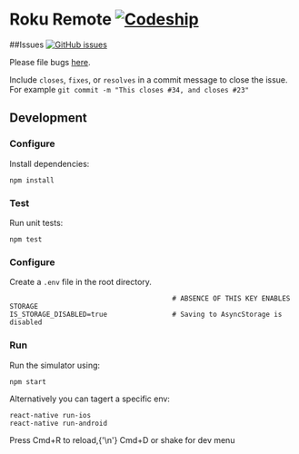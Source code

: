 # Roku Remote  [![Codeship][ci-badge]][ci]


##Issues [![GitHub issues][issues-badge]][issues]

Please file bugs [here][issues].

Include `closes`, `fixes`, or `resolves` in a commit message to close the issue.
For example `git commit -m "This closes #34, and closes #23"`

## Development

### Configure
Install dependencies:

```
npm install
```

### Test
Run unit tests:

```
npm test
```

### Configure
Create a `.env` file in the root directory.
```
                                        # ABSENCE OF THIS KEY ENABLES STORAGE
IS_STORAGE_DISABLED=true                # Saving to AsyncStorage is disabled
```

### Run
Run the simulator using:

```
npm start
```

Alternatively you can tagert a specific env:
```
react-native run-ios
react-native run-android
```
Press Cmd+R to reload,{'\n'}
Cmd+D or shake for dev menu


[ci]: http://img.shields.io/codeship/aaf21d80-617f-0134-f70b-1ebd69f68930.svg?style=flat-square
[ci]: https://codeship.com/projects/aaf21d80-617f-0134-f70b-1ebd69f68930/status?branch=master
[ci-badge]: http://img.shields.io/codeship/aaf21d80-617f-0134-f70b-1ebd69f68930.svg?style=flat-square

[issues]: https://img.shields.io/github/issues/walkerrandolphsmith/roku-remote.svg?style=flat-square
[issues]: https://github.com/walkerrandolphsmith/roku-remote/issues
[issues-badge]: https://img.shields.io/github/issues/walkerrandolphsmith/roku-remote.svg?style=flat-square